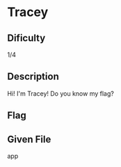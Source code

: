 # Tracey

## Dificulty
1/4

## Description
Hi! I'm Tracey! Do you know my flag?

## Flag

## Given File
app